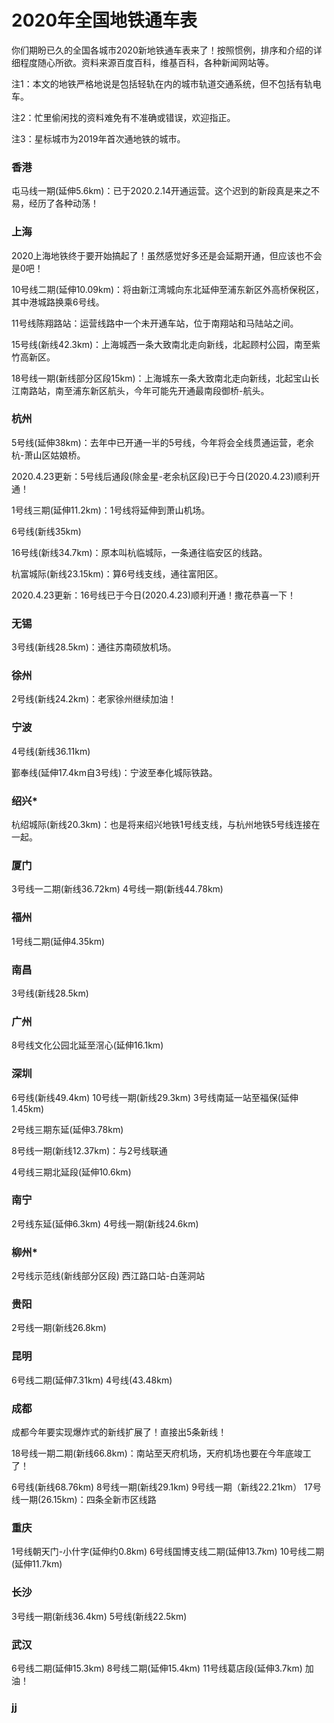 # 2020年全国地铁通车表

你们期盼已久的全国各城市2020新地铁通车表来了！按照惯例，排序和介绍的详细程度随心所欲。资料来源百度百科，维基百科，各种新闻网站等。

注1：本文的地铁严格地说是包括轻轨在内的城市轨道交通系统，但不包括有轨电车。

注2：忙里偷闲找的资料难免有不准确或错误，欢迎指正。

注3：星标城市为2019年首次通地铁的城市。

### 香港

屯马线一期(延伸5.6km)：已于2020.2.14开通运营。这个迟到的新段真是来之不易，经历了各种动荡！

### 上海

2020上海地铁终于要开始搞起了！虽然感觉好多还是会延期开通，但应该也不会是0吧！

10号线二期(延伸10.09km)：将由新江湾城向东北延伸至浦东新区外高桥保税区，其中港城路换乘6号线。

11号线陈翔路站：运营线路中一个未开通车站，位于南翔站和马陆站之间。

15号线(新线42.3km)：上海城西一条大致南北走向新线，北起顾村公园，南至紫竹高新区。

18号线一期(新线部分区段15km)：上海城东一条大致南北走向新线，北起宝山长江南路站，南至浦东新区航头，今年可能先开通最南段御桥-航头。

### 杭州

5号线(延伸38km)：去年中已开通一半的5号线，今年将会全线贯通运营，老余杭-萧山区姑娘桥。

2020.4.23更新：5号线后通段(除金星-老余杭区段)已于今日(2020.4.23)顺利开通！

1号线三期(延伸11.2km)：1号线将延伸到萧山机场。

6号线(新线35km)

16号线(新线34.7km)：原本叫杭临城际，一条通往临安区的线路。

杭富城际(新线23.15km)：算6号线支线，通往富阳区。

2020.4.23更新：16号线已于今日(2020.4.23)顺利开通！撒花恭喜一下！

### 无锡

3号线(新线28.5km)：通往苏南硕放机场。

### 徐州

2号线(新线24.2km)：老家徐州继续加油！

### 宁波

4号线(新线36.11km)

鄞奉线(延伸17.4km自3号线)：宁波至奉化城际铁路。

### 绍兴*

杭绍城际(新线20.3km)：也是将来绍兴地铁1号线支线，与杭州地铁5号线连接在一起。

### 厦门

3号线一二期(新线36.72km) 4号线一期(新线44.78km)

### 福州

1号线二期(延伸4.35km)

### 南昌

3号线(新线28.5km)

### 广州

8号线文化公园北延至滘心(延伸16.1km)

### 深圳

6号线(新线49.4km) 10号线一期(新线29.3km) 3号线南延一站至福保(延伸1.45km)

2号线三期东延(延伸3.78km)

8号线一期(新线12.37km)：与2号线联通

4号线三期北延段(延伸10.6km)

### 南宁

2号线东延(延伸6.3km) 4号线一期(新线24.6km)

### 柳州*

2号线示范线(新线部分区段) 西江路口站-白莲洞站

### 贵阳

2号线一期(新线26.8km)

### 昆明

6号线二期(延伸7.31km) 4号线(43.48km)

### 成都

成都今年要实现爆炸式的新线扩展了！直接出5条新线！

18号线一期二期(新线66.8km)：南站至天府机场，天府机场也要在今年底竣工了！

6号线(新线68.76km) 8号线一期(新线29.1km) 9号线一期（新线22.21km） 17号线一期(26.15km)：四条全新市区线路

### 重庆

1号线朝天门-小什字(延伸约0.8km) 6号线国博支线二期(延伸13.7km) 10号线二期(延伸11.7km)

### 长沙

3号线一期(新线36.4km) 5号线(新线22.5km)

### 武汉

6号线二期(延伸15.3km) 8号线二期(延伸15.4km) 11号线葛店段(延伸3.7km) 加油！

### jj
